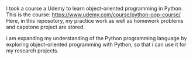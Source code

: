I took a course a Udemy to learn object-oriented programming in Python.
This is the course: https://www.udemy.com/course/python-oop-course/ 
Here, in this reposotory, my practice work as well as homework problems and capstone project are stored.

i am expanding my understanding of the Python programming language by exploring object-oriented programming with Python, so that i can use it for my research projects.